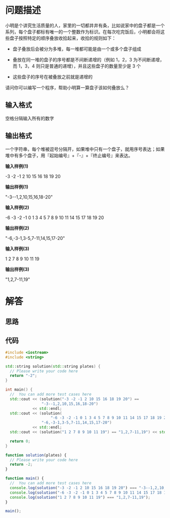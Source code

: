 # 问题描述

小明是个讲究生活质量的人，家里的一切都井井有条，比如说家中的盘子都是一个系列，每个盘子都标有唯一的一个整数作为标识。在每次吃完饭后，小明都会将这些盘子按照特定的顺序叠放收拾起来，收拾的规则如下：

- 盘子叠放后会被分为多堆，每一堆都可能是由一个或多个盘子组成

- 叠放在同一堆的盘子的序号都是不间断递增的（例如 1，2，3 为不间断递增，而 1，3，4 则只是普通的递增），并且这些盘子的数量至少是 3 个

- 这些盘子的序号在被叠放之前就是递增的

请问你可以编写一个程序，帮助小明算一算盘子该如何叠放么？

## 输入格式

空格分隔输入所有的数字

## 输出格式

一个字符串，每个堆被逗号分隔开，如果堆中只有一个盘子，就用序号表达；如果堆中有多个盘子，用『起始编号』+『-』+『终止编号』来表达。

**输入样例(1)**

-3 -2 -1 2 10 15 16 18 19 20

**输出样例(1)**

"-3--1,2,10,15,16,18-20"

**输入样例(2)**

-6 -3 -2 -1 0 1 3 4 5 7 8 9 10 11 14 15 17 18 19 20

**输出样例(2)**

"-6,-3-1,3-5,7-11,14,15,17-20"

**输入样例(3)**

1 2 7 8 9 10 11 19

**输出样例(3)**

"1,2,7-11,19"

# 解答

## 思路

## 代码

```cpp
#include <iostream>
#include <string>

std::string solution(std::string plates) {
  // Please write your code here
  return "-2";
}

int main() {
  //  You can add more test cases here
  std::cout << (solution("-3 -2 -1 2 10 15 16 18 19 20") ==
                "-3--1,2,10,15,16,18-20")
            << std::endl;
  std::cout << (solution(
                    "-6 -3 -2 -1 0 1 3 4 5 7 8 9 10 11 14 15 17 18 19 20") ==
                "-6,-3-1,3-5,7-11,14,15,17-20")
            << std::endl;
  std::cout << (solution("1 2 7 8 9 10 11 19") == "1,2,7-11,19") << std::endl;

  return 0;
}
```

```js
function solution(plates) {
  // Please write your code here
  return -2;
}

function main() {
  //  You can add more test cases here
  console.log(solution("-3 -2 -1 2 10 15 16 18 19 20") === "-3--1,2,10,15,16,18-20");
  console.log(solution("-6 -3 -2 -1 0 1 3 4 5 7 8 9 10 11 14 15 17 18 19 20") === "-6,-3-1,3-5,7-11,14,15,17-20");
  console.log(solution("1 2 7 8 9 10 11 19") === "1,2,7-11,19");
}

main();
```